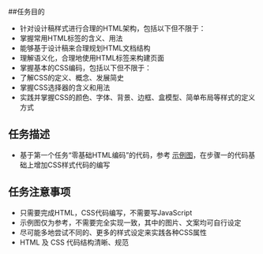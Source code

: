 ##任务目的  
- 针对设计稿样式进行合理的HTML架构，包括以下但不限于：  
- 掌握常用HTML标签的含义、用法  
- 能够基于设计稿来合理规划HTML文档结构  
- 理解语义化，合理地使用HTML标签来构建页面  
- 掌握基本的CSS编码，包括以下但不限于：  
- 了解CSS的定义、概念、发展简史  
- 掌握CSS选择器的含义和用法  
- 实践并掌握CSS的颜色、字体、背景、边框、盒模型、简单布局等样式的定义方式  

## 任务描述  
- 基于第一个任务“零基础HTML编码”的代码，参考 [示例图](http://7xrp04.com1.z0.glb.clouddn.com/task_1_2_1.jpg)，在步骤一的代码基础上增加CSS样式代码的编写  

## 任务注意事项  
- 只需要完成HTML，CSS代码编写，不需要写JavaScript  
- 示例图仅为参考，不需要完全实现一致，其中的图片、文案均可自行设定  
- 尽可能多地尝试不同的、更多的样式设定来实践各种CSS属性  
- HTML 及 CSS 代码结构清晰、规范  
